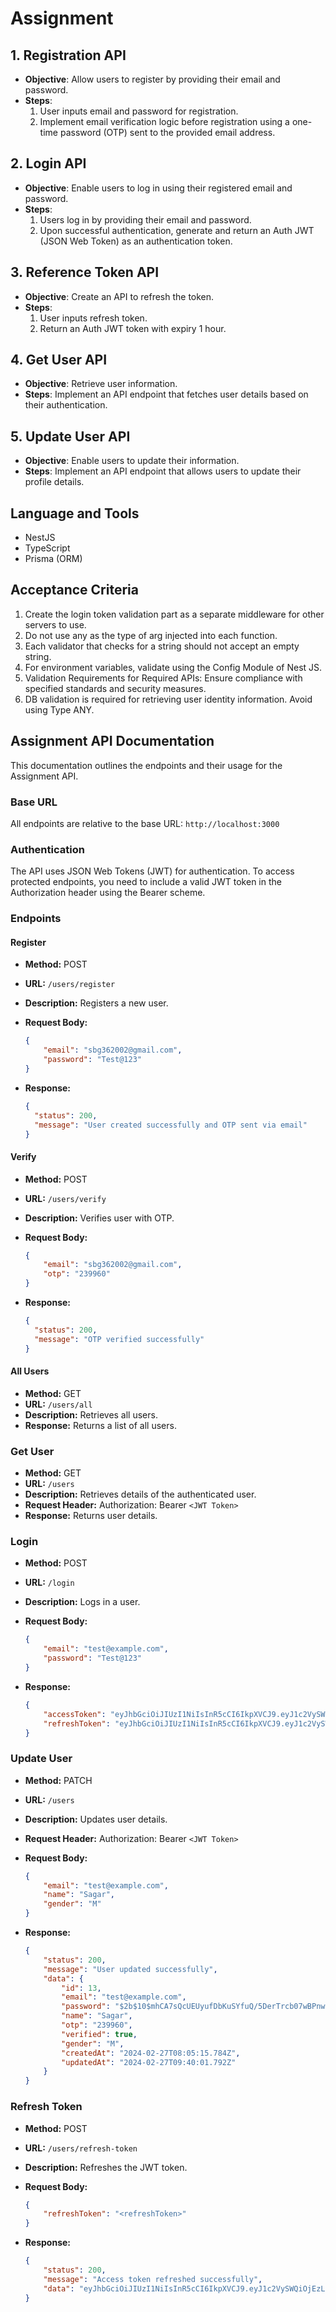 # Assignment

## 1. Registration API

- **Objective**: Allow users to register by providing their email and password.
- **Steps**:
  1. User inputs email and password for registration.
  2. Implement email verification logic before registration using a one-time password (OTP) sent to the provided email address.

## 2. Login API

- **Objective**: Enable users to log in using their registered email and password.
- **Steps**:
  1. Users log in by providing their email and password.
  2. Upon successful authentication, generate and return an Auth JWT (JSON Web Token) as an authentication token.

## 3. Reference Token API

- **Objective**: Create an API to refresh the token.
- **Steps**:
  1. User inputs refresh token.
  2. Return an Auth JWT token with expiry 1 hour.

## 4. Get User API

- **Objective**: Retrieve user information.
- **Steps**: Implement an API endpoint that fetches user details based on their authentication.

## 5. Update User API

- **Objective**: Enable users to update their information.
- **Steps**: Implement an API endpoint that allows users to update their profile details.

## Language and Tools

- NestJS
- TypeScript
- Prisma (ORM)

## Acceptance Criteria

1. Create the login token validation part as a separate middleware for other servers to use.
2. Do not use any as the type of arg injected into each function.
3. Each validator that checks for a string should not accept an empty string.
4. For environment variables, validate using the Config Module of Nest JS.
5. Validation Requirements for Required APIs: Ensure compliance with specified standards and security measures.
6. DB validation is required for retrieving user identity information. Avoid using Type ANY.

## Assignment API Documentation

This documentation outlines the endpoints and their usage for the Assignment API.

### Base URL

All endpoints are relative to the base URL: `http://localhost:3000`

### Authentication

The API uses JSON Web Tokens (JWT) for authentication. To access protected endpoints, you need to include a valid JWT token in the Authorization header using the Bearer scheme.

### Endpoints

#### Register

- **Method:** POST
- **URL:** `/users/register`
- **Description:** Registers a new user.
- **Request Body:**

  ```json
  {
      "email": "sbg362002@gmail.com",
      "password": "Test@123"
  }
  ```

- **Response:**

  ```json
  {
    "status": 200,
    "message": "User created successfully and OTP sent via email"
  }
  ```

#### Verify

- **Method:** POST
- **URL:** `/users/verify`
- **Description:** Verifies user with OTP.
- **Request Body:**

  ```json
  {
      "email": "sbg362002@gmail.com",
      "otp": "239960"
  }
  ```

- **Response:**

  ```json
  {
    "status": 200,
    "message": "OTP verified successfully"
  }
  ```

#### All Users

- **Method:** GET
- **URL:** `/users/all`
- **Description:** Retrieves all users.
- **Response:** Returns a list of all users.

### Get User

- **Method:** GET
- **URL:** `/users`
- **Description:** Retrieves details of the authenticated user.
- **Request Header:** Authorization: Bearer `<JWT Token>`
- **Response:** Returns user details.

### Login

- **Method:** POST
- **URL:** `/login`
- **Description:** Logs in a user.
- **Request Body:**

  ```json
  {
      "email": "test@example.com",
      "password": "Test@123"
  }
  ```

- **Response:**

  ```json
  {
      "accessToken": "eyJhbGciOiJIUzI1NiIsInR5cCI6IkpXVCJ9.eyJ1c2VySWQiOjEzLCJpYXQiOjE3MDkwMjc4OTgsImV4cCI6MTcwOTAzMTQ5OH0.zr6IjdGtC42wv9eHtraKOn0sMAx7-H2iSvyjQUSxNSw",
      "refreshToken": "eyJhbGciOiJIUzI1NiIsInR5cCI6IkpXVCJ9.eyJ1c2VySWQiOjEzLCJpYXQiOjE3MDkwMjc4OTgsImV4cCI6MTcxMDMyMzg5OH0.9xL5MPhFttazl147NXulGcFg7zH4OMXiE6pbWmyHDY8"
  }
  ```

### Update User

- **Method:** PATCH
- **URL:** `/users`
- **Description:** Updates user details.
- **Request Header:** Authorization: Bearer `<JWT Token>`
- **Request Body:**

  ```json
  {
      "email": "test@example.com",
      "name": "Sagar",
      "gender": "M"
  }
  ```

- **Response:**

  ```json
  {
      "status": 200,
      "message": "User updated successfully",
      "data": {
          "id": 13,
          "email": "test@example.com",
          "password": "$2b$10$mhCA7sQcUEUyufDbKuSYfuQ/5DerTrcb07wBPnwnhD3Y63qbe6uU.",
          "name": "Sagar",
          "otp": "239960",
          "verified": true,
          "gender": "M",
          "createdAt": "2024-02-27T08:05:15.784Z",
          "updatedAt": "2024-02-27T09:40:01.792Z"
      }
  }
  ```

### Refresh Token

- **Method:** POST
- **URL:** `/users/refresh-token`
- **Description:** Refreshes the JWT token.
- **Request Body:**

  ```json
  {
      "refreshToken": "<refreshToken>"
  }
  ```

- **Response:**

  ```json
  {
      "status": 200,
      "message": "Access token refreshed successfully",
      "data": "eyJhbGciOiJIUzI1NiIsInR5cCI6IkpXVCJ9.eyJ1c2VySWQiOjEzLCJpYXQiOjE3MDkwMjc5MjYsImV4cCI6MTcwOTAzMTUyNn0.Xo-X5HhgNAIEHq5wZgBKw5NPLE5i9O9FLyYV2cFqeQk"
  }
  ```
